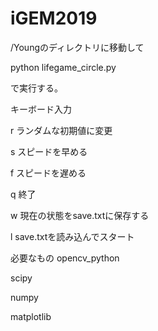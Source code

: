 # iGEM2019

/Youngのディレクトリに移動して

python lifegame_circle.py

で実行する。

キーボード入力

r ランダムな初期値に変更

s スピードを早める

f スピードを遅める

q 終了

w 現在の状態をsave.txtに保存する

l save.txtを読み込んでスタート


必要なもの
opencv_python

scipy

numpy

matplotlib
